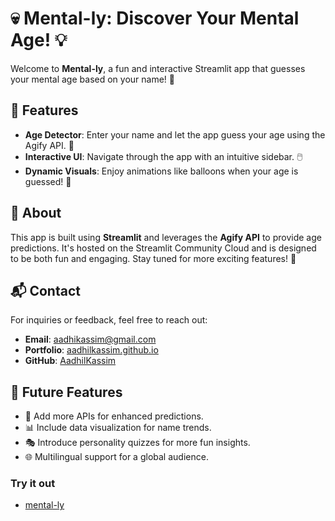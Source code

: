 # 💀 Mental-ly: Discover Your Mental Age! 💡

Welcome to **Mental-ly**, a fun and interactive Streamlit app that guesses your mental age based on your name! 🎉

## 🚀 Features

- **Age Detector**: Enter your name and let the app guess your age using the Agify API. 🎯
- **Interactive UI**: Navigate through the app with an intuitive sidebar. 🖱️
- **Dynamic Visuals**: Enjoy animations like balloons when your age is guessed! 🎈

## 📖 About

This app is built using **Streamlit** and leverages the **Agify API** to provide age predictions. It's hosted on the Streamlit Community Cloud and is designed to be both fun and engaging. Stay tuned for more exciting features! 🚀

## 📬 Contact

For inquiries or feedback, feel free to reach out:

- **Email**: [aadhikassim@gmail.com](mailto:aadhikassim@gmail.com)
- **Portfolio**: [aadhilkassim.github.io](https://aadhilkassim.github.io)
- **GitHub**: [AadhilKassim](https://www.github.com/AadhilKassim)

## 🔮 Future Features

- 🌟 Add more APIs for enhanced predictions.
- 📊 Include data visualization for name trends.
- 🎭 Introduce personality quizzes for more fun insights.
- 🌐 Multilingual support for a global audience.

### Try it out
- [mental-ly](https://mental-ly.streamlit.app/)
